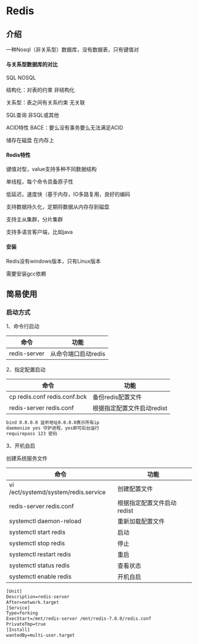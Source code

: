 # Redis

## 介绍

一种Nosql（非关系型）数据库，没有数据表，只有键值对

#### 与关系型数据库的对比

SQL                                           						NOSQL

结构化：对表的约束                                       非结构化

关系型：表之间有关系约束							无关联

SQL查询															非SQL或其他

ACID特性													       BACE：要么没有事务要么无法满足ACID

储存在磁盘														 在内存上

#### Redis特性

键值对型，value支持多种不同数据结构

单线程，每个命令具备原子性

低延迟，速度快（基于内存，IO多路复用，良好的编码

支持数据持久化，定期将数据从内存存到磁盘

支持主从集群，分片集群

支持多语言客户端，比如java

#### 安装

Redis没有windows版本，只有Linux版本

需要安装gcc依赖

## 简易使用

### 启动方式

1、命令行启动

| 命令         | 功能                |
| ------------ | ------------------- |
| redis-server | 从命令端口启动redis |

2、指定配置启动

| 命令                         | 功能                       |
| ---------------------------- | -------------------------- |
| cp redis.conf redis.conf.bck | 备份redis配置文件          |
| redis-server redis.conf      | 根据指定配置文件启动redist |

```xml
bind 0.0.0.0 监听地址0.0.0.0表示所有ip
daemonize yes 守护进程，yes即可后台运行
requirepass 123 密码 	
```

3、开机自启

创建系统服务文件

| 命令                                 | 功能                       |
| ------------------------------------ | -------------------------- |
| vi /ect/systemd/system/redis.service | 创建配置文件               |
| redis-server redis.conf              | 根据指定配置文件启动redist |
| systemctl daemon-reload              | 重新加载配置文件           |
| systemctl start redis                | 启动                       |
| systemctl stop redis                 | 停止                       |
| systemctl restart redis              | 重启                       |
| systemctl status redis               | 查看状态                   |
| systemctl enable redis               | 开机自启                   |

```xml
[Unit]
Description=redis-server
After=network.target
[Service]
Type=forking
ExecStart=/mnt/redis-server /mnt/redis-7.0.0/redis.conf
PrivateTmp=true
[Install]
wantedBy=multi-user.target
```

